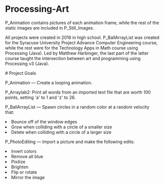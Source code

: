 # Processing-Art
<p>P_Animation contains pictures of each animation frame, while the rest of the static images are included in P_Still_Images.</p>
<p>All projects were created in 2016 in high school. P_BallArrayList was created for the Syracuse University Project Advance Computer Engineering course, while the rest were for the Technology Apps in Math course using Processing (Java). Led by Matthew Harbinger, the last part of the latter course taught the intersection between art and programming using Processing v3 (Java).</p>
# Project Goals
<p>P_Animation — Create a looping animation.</p>
<p>P_Arraylab2: Print all words from an imported text file that are worth 100 points, setting 'a' to 1 and 'z' to 26.</p>
<p>P_BallArrayList — Spawn circles in a random color at a random velocity that:
<li>Bounce off of the window edges</li>
<li>Grow when colliding with a circle of a smaller size</li>
<li>Delete when colliding with a circle of a larger size</li></p>
<p>P_PhotoEditing — Import a picture and make the following edits:
<li>Invert colors</li>
<li>Remove all blue</li>
<li>Pixilize</li>
<li>Brighten</li>
<li>Flip or rotate</li>
<li>Mirror the image</li></p>
